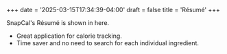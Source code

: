 +++
date = '2025-03-15T17:34:39-04:00'
draft = false
title = 'Résumé'
+++

SnapCal's Résumé is shown in here.
- Great application for calorie tracking.
- Time saver and no need to search for each individual ingredient.